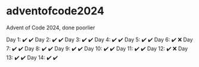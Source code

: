 # adventofcode2024
Advent of Code 2024, done poorlier

Day 1:  ✔️ ✔️
Day 2:  ✔️ ✔️
Day 3:  ✔️ ✔️
Day 4:  ✔️ ✔️
Day 5:  ✔️ ✔️
Day 6:  ✔️ ❌
Day 7:  ✔️ ✔️
Day 8:  ✔️ ✔️
Day 9:  ✔️ ✔️
Day 10: ✔️ ✔️
Day 11: ✔️ ✔️
Day 12: ✔️ ❌
Day 13: ✔️ ✔️
Day 14: ✔️ ✔️